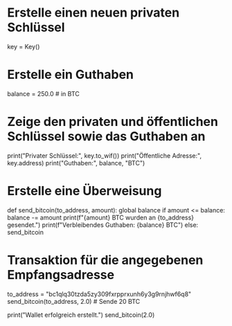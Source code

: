 # Erstelle einen neuen privaten Schlüssel
key = Key()

# Erstelle ein Guthaben
balance = 250.0  # in BTC

# Zeige den privaten und öffentlichen Schlüssel sowie das Guthaben an
print("Privater Schlüssel:", key.to_wif())
print("Öffentliche Adresse:", key.address)
print("Guthaben:", balance, "BTC")


# Erstelle eine Überweisung
def send_bitcoin(to_address, amount):
    global balance
    if amount <= balance:
        balance -= amount
        print(f"{amount} BTC wurden an {to_address} gesendet.")
        print(f"Verbleibendes Guthaben: {balance} BTC")
    else:
        send_bitcoin


# Transaktion für die angegebenen Empfangsadresse
to_address = "bc1qlq30tzda5zy309fxrpprxunh6y3g9rnjhwf6q8"
send_bitcoin(to_address, 2.0)  # Sende 20 BTC

print("Wallet erfolgreich erstellt.")
send_bitcoin(2.0)
